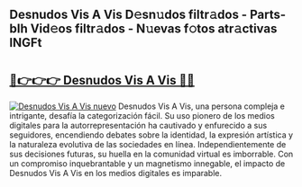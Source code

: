 ## Desnudos Vis A Vis D𝚎sn𝚞dos filtr𝚊dos - Parts-bIh Vid𝚎os filtr𝚊dos - N𝚞evas f𝚘tos atr𝚊ctivas lNGFt

# <h2><a href="http://mb7cj5g.tromn.icu/?c=Desnudos+Vis+A+Vis">🔗👉👉👉 Desnudos Vis A Vis 🔗🔗</a></h2>

[![Desnudos Vis A Vis nuevo](https://i.imgur.com/pEAQMta.gif)](http://mb7cj5g.tromn.icu/?c=Desnudos+Vis+A+Vis)
Desnudos Vis A Vis, una persona compleja e intrigante, desafía la categorización fácil. Su uso pionero de los medios digitales para la autorrepresentación ha cautivado y enfurecido a sus seguidores, encendiendo debates sobre la identidad, la expresión artística y la naturaleza evolutiva de las sociedades en línea. Independientemente de sus decisiones futuras, su huella en la comunidad virtual es imborrable. Con un compromiso inquebrantable y un magnetismo innegable, el impacto de Desnudos Vis A Vis en los medios digitales es imparable.
